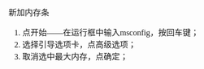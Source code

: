 <font face="Simsun" size=3>

新加内存条
1. 点开始——在运行框中输入msconfig，按回车键；
2. 选择引导选项卡，点高级选项；
3. 取消选中最大内存，点确定；

</font>
